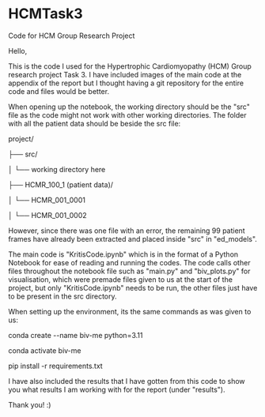 # HCMTask3
Code for HCM Group Research Project 

Hello, 

This is the code I used for the Hypertrophic Cardiomyopathy (HCM) Group research project Task 3. I have included images of the main code at the appendix of the report but I thought having a git repository for the entire code and files would be better. 

When opening up the notebook, the working directory should be the "src" file as the code might not work with other working directories. The folder with all the patient data should be beside the src file:

project/

├── src/

│   └── working directory here

├── HCMR_100_1 (patient data)/

│   └── HCMR_001_0001 

│   └── HCMR_001_0002 

However, since there was one file with an error, the remaining 99 patient frames have already been extracted and placed inside "src" in "ed_models".

The main code is "KritisCode.ipynb" which is in the format of a Python Notebook for ease of reading and running the codes. The code calls other files throughout the notebook file such as "main.py" and "biv_plots.py" for visualisation, which were premade files given to us at the start of the project, but only "KritisCode.ipynb" needs to be run, the other files just have to be present in the src directory. 

When setting up the environment, its the same commands as was given to us:

conda create --name biv-me python=3.11

conda activate biv-me

pip install -r requirements.txt

I have also included the results that I have gotten from this code to show you what results I am working with for the report (under "results").

Thank you! :)
